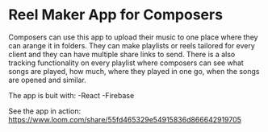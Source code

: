 # Reel Maker App for Composers
Composers can use this app to upload their music to one place where they can arange it in folders. They can make playlists or reels tailored for every client and they can have multiple share links to send. There is a also tracking functionality on every playlist where composers can see what songs are played, how much, where they played in one go, when the songs are opened and similar.

The app is buit with:
-React
-Firebase

See the app in action: https://www.loom.com/share/55fd465329e54915836d866642919705
